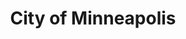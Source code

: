 ---
title: City of Minneapolis
state: Minnesota
description: The data is supplied by the City of Minneapolis.
logo: https://upload.wikimedia.org/wikipedia/commons/thumb/8/86/Minneapolis_seal.gif/200px-Minneapolis_seal.gif
---